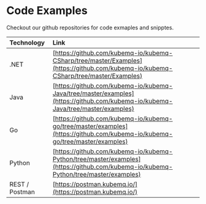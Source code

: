 
# Code Examples

Checkout our github repositories for code exmaples and snipptes.

| Technology| Link          |
|:---------|:--------------|
| .NET  | [https://github.com/kubemq-io/kubemq-CSharp/tree/master/Examples](https://github.com/kubemq-io/kubemq-CSharp/tree/master/Examples)       |
| Java | [https://github.com/kubemq-io/kubemq-Java/tree/master/examples](https://github.com/kubemq-io/kubemq-Java/tree/master/examples)        |
| Go  | [https://github.com/kubemq-io/kubemq-go/tree/master/examples](https://github.com/kubemq-io/kubemq-go/tree/master/examples)|
| Python | [https://github.com/kubemq-io/kubemq-Python/tree/master/examples](https://github.com/kubemq-io/kubemq-Python/tree/master/examples)        |
| REST / Postman     | [https://postman.kubemq.io/](https://postman.kubemq.io/)|
